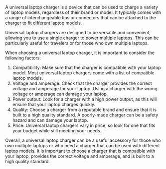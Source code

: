 A universal laptop charger is a device that can be used to charge a variety of laptop models, regardless of their brand or model. It typically comes with a range of interchangeable tips or connectors that can be attached to the charger to fit different laptop models.

Universal laptop chargers are designed to be versatile and convenient, allowing you to use a single charger to power multiple laptops. This can be particularly useful for travelers or for those who own multiple laptops.

When choosing a universal laptop charger, it is important to consider the following factors:

1. Compatibility: Make sure that the charger is compatible with your laptop model. Most universal laptop chargers come with a list of compatible laptop models.
2. Voltage and amperage: Check that the charger provides the correct voltage and amperage for your laptop. Using a charger with the wrong voltage or amperage can damage your laptop.
3. Power output: Look for a charger with a high power output, as this will ensure that your laptop charges quickly.
4. Quality: Choose a charger from a reputable brand and ensure that it is built to a high quality standard. A poorly-made charger can be a safety hazard and can damage your laptop.
5. Price: Universal laptop chargers vary in price, so look for one that fits your budget while still meeting your needs.

Overall, a universal laptop charger can be a useful accessory for those who own multiple laptops or who need a charger that can be used with different laptop models. It is important to choose a charger that is compatible with your laptop, provides the correct voltage and amperage, and is built to a high quality standard.